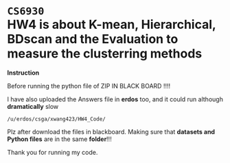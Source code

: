 `CS6930`<br>
HW4 is about K-mean, Hierarchical, BDscan and the **Evaluation** to measure the clusterring methods
=======
**Instruction**<br>


Before running the python file of ZIP IN BLACK BOARD !!!!  <br>

I have also uploaded the Answers file in **erdos** too, and it could run although **dramatically** slow<br>

`/u/erdos/csga/xwang423/HW4_Code/`<br>

Plz after download the files in blackboard. Making sure that **datasets and Python files** are in the same **folder**!!!

Thank you for running my code.

